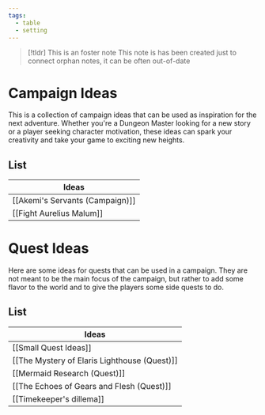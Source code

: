 ```yaml
---
tags:
  - table
  - setting
---
```

> [!tldr] This is an foster note
> This note is has been created just to connect orphan notes, it can be often out-of-date


# Campaign Ideas

This is a collection of campaign ideas that can be used as inspiration for the next adventure. Whether you're a Dungeon Master looking for a new story or a player seeking character motivation, these ideas can spark your creativity and take your game to exciting new heights.

## List 

| Ideas                           |
| ------------------------------- |
| [[Akemi's Servants (Campaign)]] |
| [[Fight Aurelius Malum]]        |


# Quest Ideas

Here are some ideas for quests that can be used in a campaign. They are not meant to be the main focus of the campaign, but rather to add some flavor to the world and to give the players some side quests to do.

## List

| Ideas                                        |
| -------------------------------------------- |
| [[Small Quest Ideas]]                        |
| [[The Mystery of Elaris Lighthouse (Quest)]] |
| [[Mermaid Research (Quest)]]                 |
| [[The Echoes of Gears and Flesh (Quest)]]    |
| [[Timekeeper's dillema]]                     |
